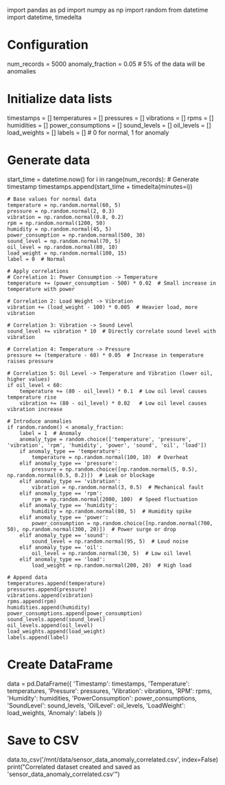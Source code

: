 import pandas as pd
import numpy as np
import random
from datetime import datetime, timedelta

# Configuration
num_records = 5000
anomaly_fraction = 0.05  # 5% of the data will be anomalies

# Initialize data lists
timestamps = []
temperatures = []
pressures = []
vibrations = []
rpms = []
humidities = []
power_consumptions = []
sound_levels = []
oil_levels = []
load_weights = []
labels = []  # 0 for normal, 1 for anomaly

# Generate data
start_time = datetime.now()
for i in range(num_records):
    # Generate timestamp
    timestamps.append(start_time + timedelta(minutes=i))
    
    # Base values for normal data
    temperature = np.random.normal(60, 5)
    pressure = np.random.normal(2, 0.3)
    vibration = np.random.normal(0.8, 0.2)
    rpm = np.random.normal(1200, 50)
    humidity = np.random.normal(45, 5)
    power_consumption = np.random.normal(500, 30)
    sound_level = np.random.normal(70, 5)
    oil_level = np.random.normal(80, 10)
    load_weight = np.random.normal(100, 15)
    label = 0  # Normal

    # Apply correlations
    # Correlation 1: Power Consumption -> Temperature
    temperature += (power_consumption - 500) * 0.02  # Small increase in temperature with power

    # Correlation 2: Load Weight -> Vibration
    vibration += (load_weight - 100) * 0.005  # Heavier load, more vibration

    # Correlation 3: Vibration -> Sound Level
    sound_level += vibration * 10  # Directly correlate sound level with vibration

    # Correlation 4: Temperature -> Pressure
    pressure += (temperature - 60) * 0.05  # Increase in temperature raises pressure

    # Correlation 5: Oil Level -> Temperature and Vibration (lower oil, higher values)
    if oil_level < 60:
        temperature += (80 - oil_level) * 0.1  # Low oil level causes temperature rise
        vibration += (80 - oil_level) * 0.02   # Low oil level causes vibration increase

    # Introduce anomalies
    if random.random() < anomaly_fraction:
        label = 1  # Anomaly
        anomaly_type = random.choice(['temperature', 'pressure', 'vibration', 'rpm', 'humidity', 'power', 'sound', 'oil', 'load'])
        if anomaly_type == 'temperature':
            temperature = np.random.normal(100, 10)  # Overheat
        elif anomaly_type == 'pressure':
            pressure = np.random.choice([np.random.normal(5, 0.5), np.random.normal(0.5, 0.2)])  # Leak or blockage
        elif anomaly_type == 'vibration':
            vibration = np.random.normal(3, 0.5)  # Mechanical fault
        elif anomaly_type == 'rpm':
            rpm = np.random.normal(2000, 100)  # Speed fluctuation
        elif anomaly_type == 'humidity':
            humidity = np.random.normal(80, 5)  # Humidity spike
        elif anomaly_type == 'power':
            power_consumption = np.random.choice([np.random.normal(700, 50), np.random.normal(300, 20)])  # Power surge or drop
        elif anomaly_type == 'sound':
            sound_level = np.random.normal(95, 5)  # Loud noise
        elif anomaly_type == 'oil':
            oil_level = np.random.normal(30, 5)  # Low oil level
        elif anomaly_type == 'load':
            load_weight = np.random.normal(200, 20)  # High load

    # Append data
    temperatures.append(temperature)
    pressures.append(pressure)
    vibrations.append(vibration)
    rpms.append(rpm)
    humidities.append(humidity)
    power_consumptions.append(power_consumption)
    sound_levels.append(sound_level)
    oil_levels.append(oil_level)
    load_weights.append(load_weight)
    labels.append(label)

# Create DataFrame
data = pd.DataFrame({
    'Timestamp': timestamps,
    'Temperature': temperatures,
    'Pressure': pressures,
    'Vibration': vibrations,
    'RPM': rpms,
    'Humidity': humidities,
    'PowerConsumption': power_consumptions,
    'SoundLevel': sound_levels,
    'OilLevel': oil_levels,
    'LoadWeight': load_weights,
    'Anomaly': labels
})

# Save to CSV
data.to_csv('/mnt/data/sensor_data_anomaly_correlated.csv', index=False)
print("Correlated dataset created and saved as 'sensor_data_anomaly_correlated.csv'")
